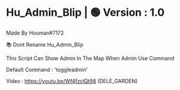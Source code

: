 
# Hu_Admin_Blip | 🟢 Version : 1.0

Made By Houman#7172

📚 Dont Rename Hu_Admin_Blip

This Script Can Show Admin In The Map When Admin Use Command

Default Command : 'toggleadmin'

Video : https://youtu.be/Wf4fzclQt98 (DELE_GARDEN)
